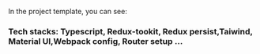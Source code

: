 In the project template, you can see:

### Tech stacks: Typescript, Redux-tookit, Redux persist,Taiwind, Material UI,Webpack config, Router setup ...



